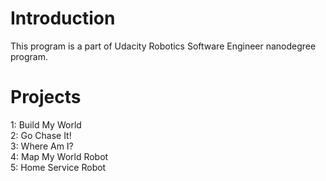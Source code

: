 # Introduction
This program is a part of Udacity Robotics Software Engineer nanodegree program.

# Projects
1: Build My World  
2: Go Chase It!  
3: Where Am I?  
4: Map My World Robot  
5: Home Service Robot  
